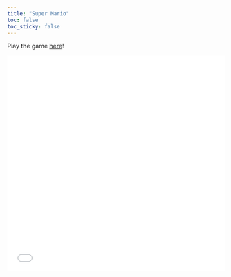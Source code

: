 ```yaml
---
title: "Super Mario"
toc: false
toc_sticky: false
---
```


Play the game [here](/assets/game/Lab04.html)!

<iframe src="/assets/game/Lab04.html" height="500" frameBorder="0" onclick="event.stopPropagation();" style="width:100%">

</iframe>
